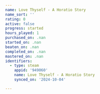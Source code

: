 ```yaml
---
name: Love Thyself - A Horatio Story
name_sort: ''
rating: 0
active: false
progress: started
hours_played: 1
purchased_on: .nan
started_on: .nan
beaten_on: .nan
completed_on: .nan
mastered_on: .nan
identifiers:
  - type: steam
    appid: '949060'
    name: Love Thyself - A Horatio Story
    synced_on: '2024-10-04'

---
```

